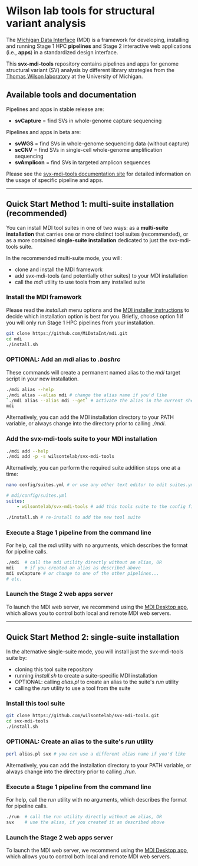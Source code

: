 # Wilson lab tools for structural variant analysis

The [Michigan Data Interface](https://midataint.github.io/) (MDI) 
is a framework for developing, installing and running 
Stage 1 HPC **pipelines** and Stage 2 interactive web applications 
(i.e., **apps**) in a standardized design interface.

This **svx-mdi-tools** repository contains pipelines and apps
for genome structural variant (SV) analysis by different library strategies
from the 
[Thomas Wilson laboratory](https://wilsonte-umich.github.io)
at the University of Michigan.

## Available tools and documentation

Pipelines and apps in stable release are:
- **svCapture** = find SVs in whole-genome capture sequencing

Pipelines and apps in beta are:
- **svWGS** = find SVs in whole-genome sequencing data (without capture)
- **scCNV** = find SVs in single-cell whole-genome amplification sequencing
- **svAmplicon** = find SVs in targeted amplicon sequences

Please see the [svx-mdi-tools documentation site](https://wilsontelab.github.io/svx-mdi-tools)
for detailed information on the usage of specific pipeline and apps.

---
## Quick Start Method 1: multi-suite installation (recommended)

You can install MDI tool suites in one of two ways: as a **multi-suite installation** that carries one or more distinct tool suites (recommended), or as a more contained **single-suite installation** dedicated to just the svx-mdi-tools suite.

In the recommended multi-suite mode, you will:
- clone and install the MDI framework
- add svx-mdi-tools (and potentially other suites) to your MDI installation
- call the _mdi_ utility to use tools from any installed suite

### Install the MDI framework

Please read the _install.sh_ menu options and the 
[MDI installer instructions](https://github.com/MiDataInt/mdi.git) to decide
which installation option is best for you. Briefly, choose option 1
if you will only run Stage 1 HPC pipelines from your installation.

```bash
git clone https://github.com/MiDataInt/mdi.git
cd mdi
./install.sh
```

### OPTIONAL: Add an _mdi_ alias to _.bashrc_

These commands will create a permanent named alias to the _mdi_
target script in your new installation.

```bash
./mdi alias --help
./mdi alias --alias mdi # change the alias name if you'd like 
`./mdi alias --alias mdi --get` # activate the alias in the current shell (or log out and back in)
mdi
```

Alternatively, you can add the MDI installation directory to your PATH variable,
or always change into the directory prior to calling _./mdi_.

### Add the svx-mdi-tools suite to your MDI installation

```bash
./mdi add --help
./mdi add -p -s wilsontelab/svx-mdi-tools 
```

Alternatively, you can perform the required suite addition steps one at a time:

```sh
nano config/suites.yml # or use any other text editor to edit suites.yml
```

```yml
# mdi/config/suites.yml
suites:
    - wilsontelab/svx-mdi-tools # add this tools suite to the config file
```

```sh
./install.sh # re-install to add the new tool suite
```



### Execute a Stage 1 pipeline from the command line

For help, call the _mdi_ utility with no arguments, which describes the format for pipeline calls. 

```bash
./mdi  # call the mdi utility directly without an alias, OR
mdi    # if you created an alias as described above
mdi svCapture # or change to one of the other pipelines...
# etc.
```

### Launch the Stage 2 web apps server

To launch the MDI web server, we recommend using the 
[MDI Desktop app](https://midataint.github.io/mdi-desktop-app),
which allows you to control both local and remote MDI web servers.

---
## Quick Start Method 2: single-suite installation

In the alternative single-suite mode, you will install just the svx-mdi-tools suite by:
- cloning this tool suite repository
- running _install.sh_ to create a suite-specific MDI installation
- OPTIONAL: calling _alias.pl_ to create an alias to the suite's _run_ utility
- calling the _run_ utility to use a tool from the suite

### Install this tool suite

```bash
git clone https://github.com/wilsontelab/svx-mdi-tools.git
cd svx-mdi-tools
./install.sh
```

### OPTIONAL: Create an alias to the suite's _run_ utility

```bash
perl alias.pl svx # you can use a different alias name if you'd like
```

Alternatively, you can add the installation directory to your PATH variable,
or always change into the directory prior to calling _./run_.

### Execute a Stage 1 pipeline from the command line

For help, call the _run_ utility with no arguments, which describes the format for pipeline calls. 

```bash
./run  # call the run utility directly without an alias, OR
svx    # use the alias, if you created it as described above
```

### Launch the Stage 2 web apps server

To launch the MDI web server, we recommend using the 
[MDI Desktop app](https://midataint.github.io/mdi-desktop-app),
which allows you to control both local and remote MDI web servers.
